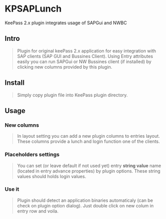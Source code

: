 # KPSAPLunch
KeePass 2.x plugin integrates usage of SAPGui and NWBC

## Intro
>Plugin for original keePass 2.x application for easy integration with SAP clients (SAP GUI and Bussines Client).
>Using Entry attributes easily you can run SAPGui or NW Bussines client (if installed) by clicking new columns provided by this plugin.


## Install
> Simply copy plugin file into KeePass plugin directory.


## Usage
### New columns
> In layout setting you can add a new plugin columns to entries layout. These columns provide a lunch and login function one of the clients.

### Placeholders settings
> You can set (or leave default if not used yet) entry __string value__ name (located in entry advance properties) by plugin options. These string values should holds login values.

### Use it
> Plugin should detect an application binaries automaticaly (can be check on plugin option dialog).
> Just double click on new colum in entry row and voila.
